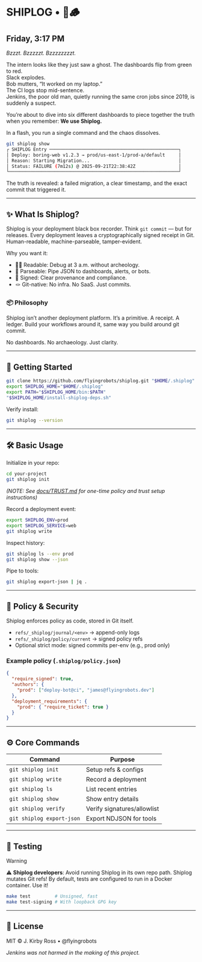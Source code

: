 # SHIPLOG • 🚢🪵

## Friday, 3:17 PM

*Bzzzt. Bzzzzzt. Bzzzzzzzzt.*

The intern looks like they just saw a ghost.
The dashboards flip from green to red.  
Slack explodes.  
Bob mutters, “It worked on my laptop.”  
The CI logs stop mid-sentence.  
Jenkins, the poor old man, quietly running the same cron jobs since 2019, is suddenly a suspect. 

You’re about to dive into six different dashboards to piece together the truth when you remember: **We use Shiplog.**

In a flash, you run a single command and the chaos dissolves. 

```bash
git shiplog show
┌ SHIPLOG Entry ────────────────────────────────────────────────┐
│ Deploy: boring-web v1.2.3 → prod/us-east-1/prod-a/default     │
│ Reason: Starting Migration...                                 │
│ Status: FAILURE (7m12s) @ 2025-09-21T22:38:42Z                │
└───────────────────────────────────────────────────────────────┘
```

The truth is revealed: a failed migration, a clear timestamp, and the exact commit that triggered it.

---

## ✨ What Is Shiplog?

Shiplog is your deployment black box recorder. Think `git commit` — but for releases. Every deployment leaves a cryptographically signed receipt in Git. Human-readable, machine-parseable, tamper-evident.

Why you want it:

- 🧑‍💻 Readable: Debug at 3 a.m. without archeology.
- 🤖 Parseable: Pipe JSON to dashboards, alerts, or bots.
- 🔏 Signed: Clear provenance and compliance.
- 🪢 Git-native: No infra. No SaaS. Just commits.

### 📦 Philosophy

Shiplog isn’t another deployment platform.
It’s a primitive. A receipt. A ledger.
Build your workflows around it, same way you build around git commit.

No dashboards. No archaeology. Just clarity.

---

## 🚀 Getting Started

```bash
git clone https://github.com/flyingrobots/shiplog.git "$HOME/.shiplog"
export SHIPLOG_HOME="$HOME/.shiplog"
export PATH="$SHIPLOG_HOME/bin:$PATH"
"$SHIPLOG_HOME/install-shiplog-deps.sh"
```

Verify install:

```bash
git shiplog --version
```

---

## 🛠️ Basic Usage

Initialize in your repo:

```bash
cd your-project
git shiplog init
```

*(NOTE: See [docs/TRUST.md](docs/TRUST.md) for one-time policy and trust setup instructions)*

Record a deployment event:

```bash
export SHIPLOG_ENV=prod
export SHIPLOG_SERVICE=web
git shiplog write
```

Inspect history:

```bash
git shiplog ls --env prod
git shiplog show --json
```

Pipe to tools:

```bash
git shiplog export-json | jq .
```

---

## 🔐 Policy & Security

Shiplog enforces policy as code, stored in Git itself.

- `refs/_shiplog/journal/<env>` → append-only logs
- `refs/_shiplog/policy/current` → signed policy refs
- Optional strict mode: signed commits per-env (e.g., prod only)

### Example policy (`.shiplog/policy.json`)

```json
{
  "require_signed": true,
  "authors": {
    "prod": ["deploy-bot@ci", "james@flyingrobots.dev"]
  },
  "deployment_requirements": {
    "prod": { "require_ticket": true }
  }
}
```

---

## ⚙️ Core Commands

| Command |	Purpose |
|---------|---------|
| `git shiplog init` |	Setup refs & configs |
| `git shiplog write` |	Record a deployment |
| `git shiplog ls` |	List recent entries |
| `git shiplog show` |	Show entry details |
| `git shiplog verify` |	Verify signatures/allowlist |
| `git shiplog export-json` |	Export NDJSON for tools |

---

## 🧪 Testing

> [!WARNING]
> ⚠️ **Shiplog developers**: Avoid running Shiplog in its own repo path. Shiplog mutates Git refs! By default, tests are configured to run in a Docker container. Use it!

```bash
make test         # Unsigned, fast
make test-signing # With loopback GPG key
```

---

## 📜 License

MIT © J. Kirby Ross • @flyingrobots

*Jenkins was not harmed in the making of this project.*
